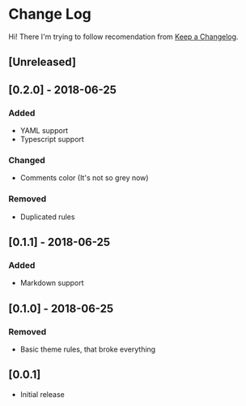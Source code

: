 # Change Log
Hi!
There I'm trying to follow recomendation from [Keep a Changelog](http://keepachangelog.com/).

## [Unreleased]

## [0.2.0] - 2018-06-25
### Added
- YAML support
- Typescript support
### Changed
- Comments color (It's not so grey now)
### Removed
- Duplicated rules

## [0.1.1] - 2018-06-25
### Added
- Markdown support

## [0.1.0]  - 2018-06-25
### Removed
- Basic theme rules, that broke everything

## [0.0.1]
- Initial release